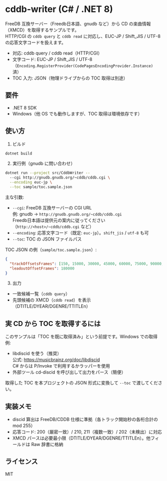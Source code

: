 # cddb-writer (C# / .NET 8)

FreeDB 互換サーバー（Freedb日本語、gnudb など）から CD の楽曲情報（XMCD）を取得するサンプルです。  
HTTP/CGI の `cddb query` と `cddb read` に対応し、EUC-JP / Shift_JIS / UTF-8 の応答文字コードを扱えます。

- 対応: cddb query / cddb read（HTTP/CGI）
- 文字コード: EUC-JP / Shift_JIS / UTF-8（`Encoding.RegisterProvider(CodePagesEncodingProvider.Instance)` 済）
- TOC 入力: JSON（物理ドライブからの TOC 取得は別途）

## 要件

- .NET 8 SDK
- Windows（他 OS でも動作しますが、TOC 取得は環境依存です）

## 使い方

1) ビルド

```bash
dotnet build
```

2) 実行例（gnudb に問い合わせ）

```bash
dotnet run --project src/CddbWriter -- 
  --cgi http://gnudb.gnudb.org/~cddb/cddb.cgi \
  --encoding euc-jp \
  --toc sample/toc.sample.json
```

主な引数:
- `--cgi`: FreeDB 互換サーバーの CGI URL  
  例: gnudb → `http://gnudb.gnudb.org/~cddb/cddb.cgi`  
  Freedb日本語は提供元の案内に従ってください（`http://<host>/~cddb/cddb.cgi` など）
- `--encoding`: 応答文字コード（既定: `euc-jp`）。`shift_jis` / `utf-8` も可
- `--toc`: TOC の JSON ファイルパス

TOC JSON の例（`sample/toc.sample.json`）:
```json
{
  "trackOffsetsFrames": [150, 15000, 30000, 45000, 60000, 75000, 90000, 105000, 120000, 135000],
  "leadoutOffsetFrames": 180000
}
```

3) 出力
- 一致候補一覧（`cddb query`）
- 先頭候補の XMCD（`cddb read`）を表示（DTITLE/DYEAR/DGENRE/TTITLEn）

## 実 CD から TOC を取得するには

このサンプルは「TOC を既に取得済み」という前提です。Windows での取得例:
- libdiscid を使う（推奨）  
  公式: https://musicbrainz.org/doc/libdiscid  
  C# からは P/Invoke で利用するかラッパーを使用
- 外部ツール cd-discid を呼び出して出力をパース（簡便）

取得した TOC を本プロジェクトの JSON 形式に変換して `--toc` で渡してください。

## 実装メモ

- discid 算出は FreeDB/CDDB 仕様に準拠（各トラック開始秒の各桁合計の mod 255）
- 応答コード: 200（厳密一致）/ 210, 211（複数一致）/ 202（未検出）に対応
- XMCD パースは必要最小限（DTITLE/DYEAR/DGENRE/TTITLEn）。他フィールドは Raw 辞書に格納

## ライセンス

MIT
